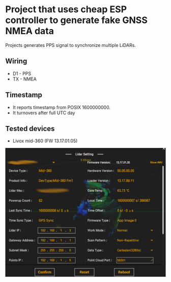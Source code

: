 # Project that uses cheap ESP controller to generate fake GNSS NMEA data

Projects generates PPS signal to synchronize multiple LiDARs. 

## Wiring

 - D1 - PPS 
 - TX - NMEA

 ## Timestamp

- It reports timestamp from POSIX 1600000000.
- It turnovers after full UTC day

## Tested devices

- Livox mid-360 (FW 13.17.01.05)

![](media/mid360.png)